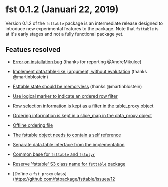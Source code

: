 
# fst 0.1.2 (Januari 22, 2019)

Version 0.1.2 of the `fsttable` package is an intermediate release designed to introduce new experimental features to the package. Note that `fsttable` is at it's early stages and not a fully functional package yet.

## Featues resolved

* [Error on installation bug](https://github.com/fstpackage/fsttable/issues/39) (thanks for reporting @AndreMikulec)

* [Implement data.table-like j argument, without evalutation](https://github.com/fstpackage/fsttable/issues/37) (thanks  @martinblostein)

* [Fsttable state should be memoryless](https://github.com/fstpackage/fsttable/issues/33) (thanks @martinblostein)

* [Use logical marker to indicate an ordered row filter](https://github.com/fstpackage/fsttable/issues/31)

* [Row selection information is kept as a filter in the table_proxy object](https://github.com/fstpackage/fsttable/issues/24)

* [Ordering information is kept in a slice_map in the data_proxy object](https://github.com/fstpackage/fsttable/issues/25)

* [Offline ordering file](https://github.com/fstpackage/fsttable/issues/13)

* [The fsttable object needs to contain a self reference](https://github.com/fstpackage/fsttable/issues/8)

* [Separate data.table interface from the implementation](https://github.com/fstpackage/fsttable/issues/15)

* [Common base for `fsttable` and `fstplyr`](https://github.com/fstpackage/fsttable/issues/5)

* [Reserve 'fsttable' S3 class name for `fsttable` package](https://github.com/fstpackage/fsttable/issues/9)

* [Define a `fst_proxy` class](https://github.com/fstpackage/fsttable/issues/12